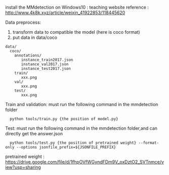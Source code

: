 install the MMdetection on Windows10 : teaching website
                reference : http://www.4k8k.xyz/article/weixin_41922853/118445620

Data preprocess:
  1. transform data to compatible the model (here is coco format)
  2. put data in data/coco
  
    data/  
      coco/  
        annotations/  
           instance_train2017.json  
           instance_val2017.json
           instance_test2017.json
        train/  
           xxx.png  
        val/
           xxx.png
        test/  
           xxx.png  
          


Train and validation:
must run the following command in the mmdetection folder 

      python tools/train.py {the position of model.py}


Test:
must run the following command in the mmdetection folder,and can directly get the answer.json

      python tools/test.py {the position of pretrained weight} --format-only --options jsonfile_prefix=${JSONFILE_PREFIX}



pretrained weight : 
  https://drive.google.com/file/d/1fhpOVfWGyndFDm9V_oxDztO2_SVTnmce/view?usp=sharing
